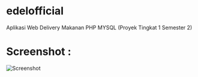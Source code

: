 # edelofficial
Aplikasi Web Delivery Makanan PHP MYSQL (Proyek Tingkat 1 Semester 2)

# Screenshot :

![Screenshot](work-edel.png)
